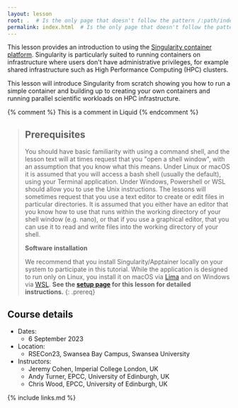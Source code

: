 ```yaml
---
layout: lesson
root: .  # Is the only page that doesn't follow the pattern /:path/index.html
permalink: index.html  # Is the only page that doesn't follow the pattern /:path/index.html
---
```


This lesson provides an introduction to using the [Singularity container platform](https://github.com/hpcng/singularity). Singularity is particularly suited to running containers on infrastructure where users don't have administrative privileges, for example shared infrastructure such as High Performance Computing (HPC) clusters. 

This lesson will introduce Singularity from scratch showing you how to run a simple container and building up to creating your own containers and running parallel scientific workloads on HPC infrastructure.

<!-- this is an html comment -->

{% comment %} This is a comment in Liquid {% endcomment %}

> ## Prerequisites
> You should have basic familiarity with using a command shell, and the lesson
> text will at times request that you "open a shell window", with an assumption
> that you know what this means.
> Under Linux or macOS it is assumed that you will access a bash shell (usually
> the default), using your Terminal application.
> Under Windows, Powershell or WSL should allow you to use the Unix instructions.
> The lessons will sometimes request that you use a text editor to create or
> edit files in particular directories. It is assumed that you either have an
> editor that you know how to use that runs within the working directory of
> your shell window (e.g. nano), or that if you use a graphical editor, that
> you can use it to read and write files into the working directory of your
> shell.
> 
> **Software installation**
>
> We recommend that you install Singularity/Apptainer locally on your system to
> participate in this tutorial. While the application is designed to run only
> on Linux, you install it on macOS via [Lima](https://lima-vm.io/) and on
> Windows via [WSL](https://learn.microsoft.com/en-us/windows/wsl/install).
> **See the [setup page](setup.html) for this lesson for detailed
> instructions.**
{: .prereq}

## Course details

 - Dates:
   + 6 September 2023
 - Location:
   + RSECon23, Swansea Bay Campus, Swansea University
 - Instructors:
   + Jeremy Cohen, Imperial College London, UK
   + Andy Turner, EPCC, University of Edinburgh, UK
   + Chris Wood, EPCC, University of Edinburgh, UK


{% include links.md %}
